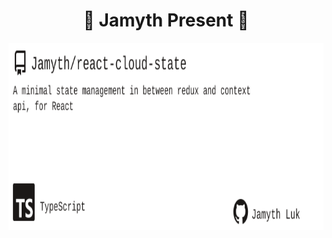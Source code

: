 <!-- built at 9/14/2024, 5:15:32 AM -->
<h1 align="center">
🎉 Jamyth Present 🎉
</h1>
<p align="center">
    <a href="https://github.com/Jamyth/react-cloud-state">
        <img width="1000" height="300" src="./readme.svg" />
    </a>
</p>